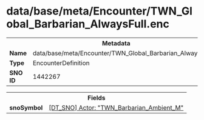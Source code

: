 <h1>data/base/meta/Encounter/TWN_Global_Barbarian_AlwaysFull.enc</h1><table><tr><th colspan="100%">Metadata</th></tr><tr><td><b>Name</b></td><td>data/base/meta/Encounter/TWN_Global_Barbarian_AlwaysFull.enc</td></tr><tr><td><b>Type</b></td><td>EncounterDefinition</td></tr><tr><td><b>SNO ID</b></td><td>1442267</td></tr></table>

<table><tr><th colspan="100%">Fields</th></tr><tr><td><b>snoSymbol</b></td><td><a href="..\Actor\TWN_Barbarian_Ambient_M.acr.md">[DT_SNO] Actor: "TWN_Barbarian_Ambient_M"</a></td></tr></table>

